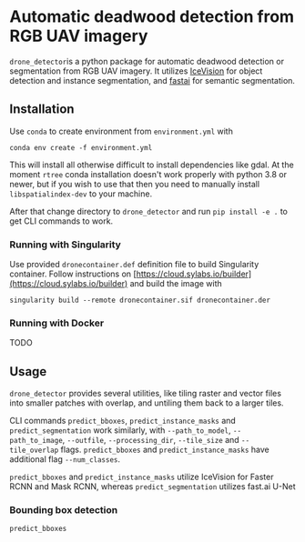 # Automatic deadwood detection from RGB UAV imagery



`drone_detector`is a python package for automatic deadwood detection or segmentation from RGB UAV imagery. It utilizes [IceVision](https://airctic.com) for object detection and instance segmentation, and [fastai](https://docs.fast.ai) for semantic segmentation. 

## Installation

Use `conda` to create environment from `environment.yml` with

```
conda env create -f environment.yml
```

This will install all otherwise difficult to install dependencies like gdal. At the moment `rtree` conda installation doesn't work properly with python 3.8 or newer, but if you wish to use that then you need to manually install `libspatialindex-dev` to your machine.

After that change directory to `drone_detector` and run `pip install -e .` to get CLI commands to work.

 ### Running with Singularity
 
 Use provided `dronecontainer.def` definition file to build Singularity container. Follow instructions on [https://cloud.sylabs.io/builder](https://cloud.sylabs.io/builder) and build the image with
 
 ```
 singularity build --remote dronecontainer.sif dronecontainer.der
 ```

### Running with Docker

TODO

## Usage

`drone_detector` provides several utilities, like tiling raster and vector files into smaller patches with overlap, and untiling them back to a larger tiles.

CLI commands `predict_bboxes`, `predict_instance_masks` and `predict_segmentation` work similarly, with `--path_to_model`, `--path_to_image`, `--outfile`, `--processing_dir`, `--tile_size` and `--tile_overlap` flags. `predict_bboxes` and `predict_instance_masks` have additional flag `--num_classes`.

`predict_bboxes` and `predict_instance_masks` utilize IceVision for Faster RCNN and Mask RCNN, whereas `predict_segmentation` utilizes fast.ai U-Net 

### Bounding box detection

`predict_bboxes` 
